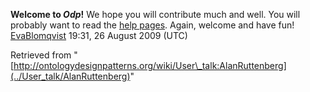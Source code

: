 __Welcome to _Odp_!__ We hope you will contribute much and well. 
You will probably want to read the [help pages](http://ontologydesignpatterns.org/wiki/Help:Contents "Help:Contents"). Again, welcome and have fun! [EvaBlomqvist](../User/EvaBlomqvist "User:EvaBlomqvist") 19:31, 26 August 2009 (UTC)





Retrieved from "[http://ontologydesignpatterns.org/wiki/User\_talk:AlanRuttenberg](../User_talk/AlanRuttenberg)"